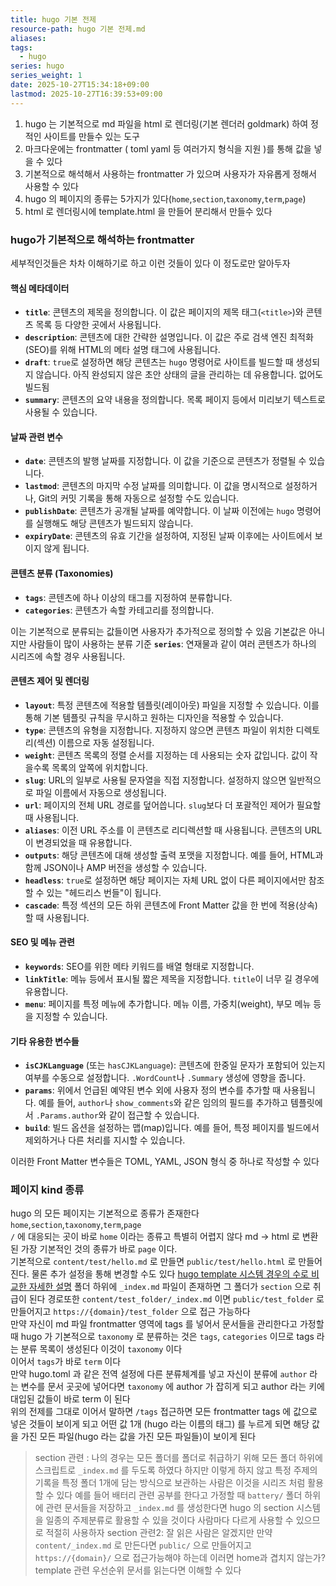 ```yaml
---
title: hugo 기본 전제
resource-path: hugo 기본 전제.md
aliases:
tags:
  - hugo
series: hugo
series_weight: 1
date: 2025-10-27T15:34:18+09:00
lastmod: 2025-10-27T16:39:53+09:00
---
```

1. hugo 는 기본적으로 md 파일을 html 로 렌더링(기본 렌더러 goldmark) 하여 정적인 사이트를 만들수 있는 도구
2. 마크다운에는 frontmatter ( toml yaml 등 여러가지 형식을 지원 )를 통해 값을 넣을 수 있다
3. 기본적으로 해석해서 사용하는 frontmatter 가 있으며 사용자가 자유롭게 정해서 사용할 수 있다
4. hugo 의 페이지의 종류는 5가지가 있다(`home`,`section`,`taxonomy`,`term`,`page`)
5. html 로 렌더링시에 template.html 을 만들어 분리해서 만들수 있다

### hugo가 기본적으로 해석하는 frontmatter
세부적인것들은 차차 이해하기로 하고 이런 것들이 있다 이 정도로만 알아두자
#### **핵심 메타데이터**
*   **`title`**: 콘텐츠의 제목을 정의합니다. 이 값은 페이지의 제목 태그(`<title>`)와 콘텐츠 목록 등 다양한 곳에서 사용됩니다.
*   **`description`**: 콘텐츠에 대한 간략한 설명입니다. 이 값은 주로 검색 엔진 최적화(SEO)를 위해 HTML의 메타 설명 태그에 사용됩니다.
*   **`draft`**: `true`로 설정하면 해당 콘텐츠는 `hugo` 명령어로 사이트를 빌드할 때 생성되지 않습니다. 아직 완성되지 않은 초안 상태의 글을 관리하는 데 유용합니다. 없어도 빌드됨
*   **`summary`**: 콘텐츠의 요약 내용을 정의합니다. 목록 페이지 등에서 미리보기 텍스트로 사용될 수 있습니다.

#### **날짜 관련 변수**
*   **`date`**: 콘텐츠의 발행 날짜를 지정합니다. 이 값을 기준으로 콘텐츠가 정렬될 수 있습니다.
*   **`lastmod`**: 콘텐츠의 마지막 수정 날짜를 의미합니다. 이 값을 명시적으로 설정하거나, Git의 커밋 기록을 통해 자동으로 설정할 수도 있습니다.
*   **`publishDate`**: 콘텐츠가 공개될 날짜를 예약합니다. 이 날짜 이전에는 `hugo` 명령어를 실행해도 해당 콘텐츠가 빌드되지 않습니다.
*   **`expiryDate`**: 콘텐츠의 유효 기간을 설정하여, 지정된 날짜 이후에는 사이트에서 보이지 않게 됩니다.

#### **콘텐츠 분류 (Taxonomies)**
*   **`tags`**: 콘텐츠에 하나 이상의 태그를 지정하여 분류합니다.
*   **`categories`**: 콘텐츠가 속할 카테고리를 정의합니다.

이는 기본적으로 분류되는 값들이면 사용자가 추가적으로 정의할 수 있음
기본값은 아니지만 사람들이 많이 사용하는 분류 기준
  **`series`**: 연재물과 같이 여러 콘텐츠가 하나의 시리즈에 속할 경우 사용됩니다.
#### **콘텐츠 제어 및 렌더링**
*   **`layout`**: 특정 콘텐츠에 적용할 템플릿(레이아웃) 파일을 지정할 수 있습니다. 이를 통해 기본 템플릿 규칙을 무시하고 원하는 디자인을 적용할 수 있습니다.
*   **`type`**: 콘텐츠의 유형을 지정합니다. 지정하지 않으면 콘텐츠 파일이 위치한 디렉토리(섹션) 이름으로 자동 설정됩니다.
*   **`weight`**: 콘텐츠 목록의 정렬 순서를 지정하는 데 사용되는 숫자 값입니다. 값이 작을수록 목록의 앞쪽에 위치합니다.
*   **`slug`**: URL의 일부로 사용될 문자열을 직접 지정합니다. 설정하지 않으면 일반적으로 파일 이름에서 자동으로 생성됩니다.
*   **`url`**: 페이지의 전체 URL 경로를 덮어씁니다. `slug`보다 더 포괄적인 제어가 필요할 때 사용됩니다.
*   **`aliases`**: 이전 URL 주소를 이 콘텐츠로 리디렉션할 때 사용됩니다. 콘텐츠의 URL이 변경되었을 때 유용합니다.
*   **`outputs`**: 해당 콘텐츠에 대해 생성할 출력 포맷을 지정합니다. 예를 들어, HTML과 함께 JSON이나 AMP 버전을 생성할 수 있습니다.
*   **`headless`**: `true`로 설정하면 해당 페이지는 자체 URL 없이 다른 페이지에서만 참조할 수 있는 "헤드리스 번들"이 됩니다.
*   **`cascade`**: 특정 섹션의 모든 하위 콘텐츠에 Front Matter 값을 한 번에 적용(상속)할 때 사용됩니다.

#### **SEO 및 메뉴 관련**
*   **`keywords`**: SEO를 위한 메타 키워드를 배열 형태로 지정합니다.
*   **`linkTitle`**: 메뉴 등에서 표시될 짧은 제목을 지정합니다. `title`이 너무 길 경우에 유용합니다.
*   **`menu`**: 페이지를 특정 메뉴에 추가합니다. 메뉴 이름, 가중치(weight), 부모 메뉴 등을 지정할 수 있습니다.

#### **기타 유용한 변수들**
*   **`isCJKLanguage`** (또는 `hasCJKLanguage`): 콘텐츠에 한중일 문자가 포함되어 있는지 여부를 수동으로 설정합니다. `.WordCount`나 `.Summary` 생성에 영향을 줍니다.
*   **`params`**: 위에서 언급된 예약된 변수 외에 사용자 정의 변수를 추가할 때 사용됩니다. 예를 들어, `author`나 `show_comments`와 같은 임의의 필드를 추가하고 템플릿에서 `.Params.author`와 같이 접근할 수 있습니다.
*   **`build`**: 빌드 옵션을 설정하는 맵(map)입니다. 예를 들어, 특정 페이지를 빌드에서 제외하거나 다른 처리를 지시할 수 있습니다.

이러한 Front Matter 변수들은 TOML, YAML, JSON 형식 중 하나로 작성할 수 있다

### 페이지 kind 종류

hugo 의 모든 페이지는 기본적으로 종류가 존재한다 `home`,`section`,`taxonomy`,`term`,`page`  
`/` 에 대응되는 곳이 바로 `home` 이라는 종류고 특별히 어렵지 않다
md -> html 로 변환된 가장 기본적인 것의 종류가 바로 `page` 이다.  
기본적으로 `content/test/hello.md` 로 만들면 `public/test/hello.html` 로 만들어진다. 물론 추가 설정을 통해 변경할 수도 있다 [hugo template 시스템 경우의 수로 비교한 자세한 설명](hugo%20template%20시스템%20경우의%20수로%20비교한%20자세한%20설명.md)
폴더 하위에 `_index.md` 파일이 존재하면 그 폴더가 `section` 으로 취급이 된다 경로또한 `content/test_folder/_index.md` 이면 `public/test_folder` 로 만들어지고 `https://{domain}/test_folder` 으로 접근 가능하다  
만약 자신이 md 파일 frontmatter 영역에 tags 를 넣어서 문서들을 관리한다고 가정할 때 hugo 가 기본적으로 `taxonomy` 로 분류하는 것은 `tags`, `categories` 이므로 tags 라는 분류 목록이 생성된다 이것이 `taxonomy` 이다  
이어서 `tags`가 바로 `term` 이다  
만약 hugo.toml 과 같은 전역 설정에 다른 분류체계를 넣고 자신이 분류에 `author` 라는 변수를 문서 곳곳에 넣어다면 `taxonomy` 에 author 가 잡히게 되고 author 라는 키에 대입된 값들이 바로 term 이 된다  
위의 전제를 그대로 이어서 말하면 `/tags` 접근하면 모든 frontmatter tags 에 값으로 넣은 것들이 보이게 되고 어떤 값 1개 (hugo 라는 이름의 태그) 를 누르게 되면 해당 값을 가진 모든 파일(hugo 라는 값을 가진 모든 파일들)이 보이게 된다

> section 관련 : 나의 경우는 모든 폴더를 폴더로 취급하기 위해 모든 폴더 하위에 스크립트로 `_index.md` 를 두도록 하였다 하지만 이렇게 하지 않고 특정 주제의 기록을 특정 폴더 1개에 담는 방식으로 보관하는 사람은 이것을 시리즈 처럼 활용할 수 있다 예를 들어 배터리 관련 공부를 한다고 가정할 때 `battery/` 폴더 하위에 관련 문서들을 저장하고 `_index.md` 를 생성한다면 hugo 의 section 시스템을 일종의 주제분류로 활용할 수 있을 것이다 사람마다 다르게 사용할 수 있으므로 적절히 사용하자
> section 관련2: 잘 읽은 사람은 알겠지만 만약 `content/_index.md` 로 만든다면 `public/` 으로 만들어지고 `https://{domain}/` 으로 접근가능해야 하는데 이러면 home과 겹치지 않는가?  
> template 관련 우선순위 문서를 읽는다면 이해할 수 있다
